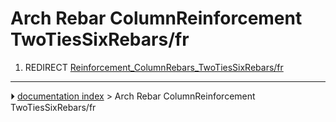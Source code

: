 # Arch Rebar ColumnReinforcement TwoTiesSixRebars/fr
1.  REDIRECT [Reinforcement_ColumnRebars_TwoTiesSixRebars/fr](Reinforcement_ColumnRebars_TwoTiesSixRebars/fr.md)



---
⏵ [documentation index](../README.md) > Arch Rebar ColumnReinforcement TwoTiesSixRebars/fr
